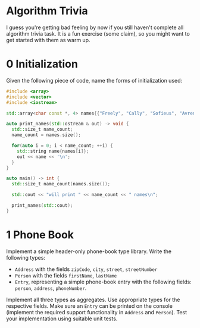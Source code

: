 # Algorithm Trivia

I guess you're getting bad feeling by now if you still haven't complete all algorithm trivia task. It is a fun exercise (some claim), so you might want to get started with them as warm up.


# 0 Initialization

Given the following piece of code, name the forms of initialization used:

```cpp
#include <array>
#include <vector>
#include <iostream>

std::array<char const *, 4> names{{"Freely", "Cally", "Sofieus", "Avren"}};

auto print_names(std::ostream & out) -> void {
  std::size_t name_count;
  name_count = names.size();

  for(auto i = 0; i < name_count; ++i) {
    std::string name{names[i]};
    out << name << '\n';
  }
}

auto main() -> int {
  std::size_t name_count(names.size());

  std::cout << "will print " << name_count << " names\n";

  print_names(std::cout);
}
```

# 1 Phone Book

Implement a simple header-only phone-book type library.
Write the following types:

* `Address` with the fields `zipCode`, `city`, `street`, `streetNumber`
* `Person` with the fields `firstName`, `lastName`
* `Entry`, representing a simple phone-book entry with the following fields: `person`, `address`, `phoneNumber`.

Implement all three types as aggregates.
Use appropriate types for the respective fields.
Make sure an `Entry` can be printed on the console (implement the required support functionality in `Address` and `Person`).
Test your implementation using suitable unit tests.
